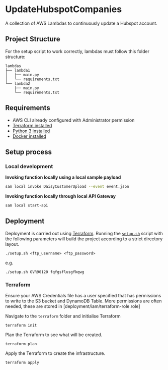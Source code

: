 # UpdateHubspotCompanies
A collection of AWS Lambdas to continuously update a Hubspot account.

## Project Structure
For the setup script to work correctly, lambdas must follow this folder structure:
```
lambdas
├── lambda1
│   ├── main.py
│   └── requirements.txt
└── lambda2
    ├── main.py
    └── requirements.txt
```


## Requirements

* AWS CLI already configured with Administrator permission
* [Terraform installed](https://terraform.io)
* [Python 3 installed](https://www.python.org/downloads/)
* [Docker installed](https://www.docker.com/community-edition)

## Setup process

### Local development

**Invoking function locally using a local sample payload**

```bash
sam local invoke DaisyCustomerUpload --event event.json
```

**Invoking function locally through local API Gateway**

```bash
sam local start-api
```

## Deployment

Deployment is carried out using [Terraform](terraform.io).
Running the [`setup.sh`](deployment/setup.sh) script with the following parameters will build the project according to a strict directory layout.
```
./setup.sh <ftp_username> <ftp_password>
```
e.g.
```
./setup.sh OVR90120 fqfgsflusgfkqwg
```

### Terraform

Ensure your AWS Credentials file has a user specified that has permissions to write to the S3 bucket and DynamoDB Table. More permissions are often needed, these are stored in [deployment/iam/terraform-role.role]

Navigate to the `terraform` folder and initialise Terraform
```
terraform init
```

Plan the Terraform to see what will be created.
```
terraform plan
```

Apply the Terraform to create the infrastructure.
```
terraform apply
```
